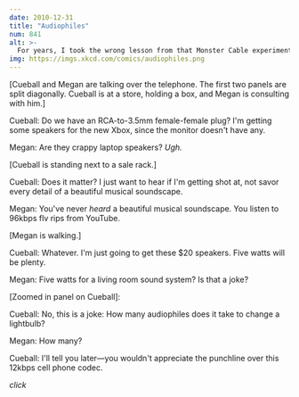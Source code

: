 ```yaml
---
date: 2010-12-31
title: "Audiophiles"
num: 841
alt: >-
  For years, I took the wrong lesson from that Monster Cable experiment and only listened to my music through alligator-clipped coat hangers.
img: https://imgs.xkcd.com/comics/audiophiles.png
---
```

[Cueball and Megan are talking over the telephone. The first two panels are split diagonally. Cueball is at a store, holding a box, and Megan is consulting with him.]

Cueball: Do we have an RCA-to-3.5mm female-female plug? I'm getting some speakers for the new Xbox, since the monitor doesn't have any.

Megan: Are they crappy laptop speakers? *Ugh.*

[Cueball is standing next to a sale rack.]

Cueball: Does it matter? I just want to hear if I'm getting shot at, not savor every detail of a beautiful musical soundscape.

Megan: You've never *heard* a beautiful musical soundscape. You listen to 96kbps flv rips from YouTube.

[Megan is walking.]

Cueball: Whatever. I'm just going to get these $20 speakers. Five watts will be plenty.

Megan: Five watts for a living room sound system? Is that a joke?

[Zoomed in panel on Cueball]:

Cueball: No, this is a joke: How many audiophiles does it take to change a lightbulb?

Megan: How many?

Cueball: I'll tell you later—you wouldn't appreciate the punchline over this 12kbps cell phone codec.

*click*
